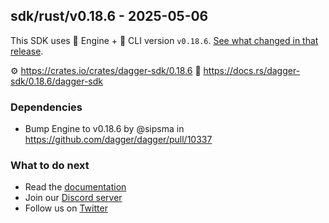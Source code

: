 ## sdk/rust/v0.18.6 - 2025-05-06

This SDK uses 🚙 Engine + 🚗 CLI version `v0.18.6`. [See what changed in that release](https://github.com/dagger/dagger/releases/tag/v0.18.6).

⚙️  https://crates.io/crates/dagger-sdk/0.18.6
📒 https://docs.rs/dagger-sdk/0.18.6/dagger-sdk

### Dependencies
- Bump Engine to v0.18.6 by @sipsma in https://github.com/dagger/dagger/pull/10337

### What to do next
- Read the [documentation](https://docs.dagger.io/sdk/nodejs)
- Join our [Discord server](https://discord.gg/dagger-io)
- Follow us on [Twitter](https://twitter.com/dagger_io)
